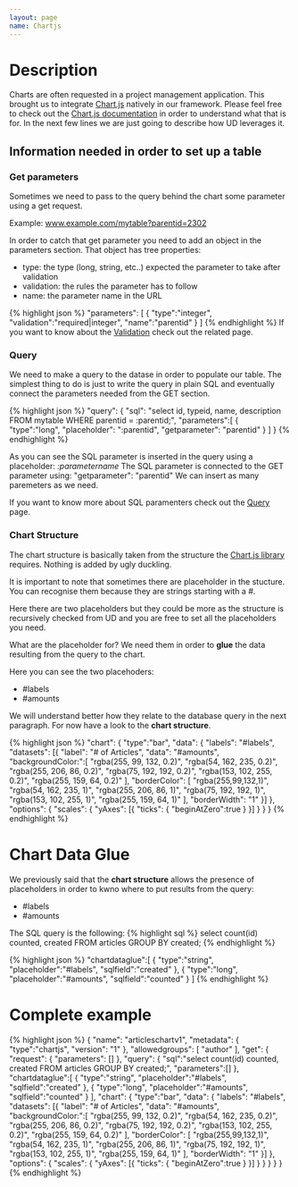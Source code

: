 ```yaml
---
layout: page
name: Chartjs
---
```


# Description

Charts are often requested in a project management application. This brought us to integrate <a href="https://www.chartjs.org/" alt="ChartJS library">Chart.js</a> natively in our framework.
Please feel free to check out the <a href="https://www.chartjs.org/" alt="ChartJS library">Chart.js documentation</a> in order to understand what that is for. In the next few lines we are just going to describe how UD leverages it.

## Information needed in order to set up a table

### Get parameters

Sometimes we need to pass to the query behind the chart some parameter using a get request. 

Example: www.example.com/mytable?parentid=2302

In order to catch that get parameter you need to add an object in the parameters section. That object has tree properties:

* type: the type (long, string, etc..) expected the parameter to take after validation
* validation: the rules the parameter has to follow
* name: the parameter name in the URL

{% highlight json %}
"parameters": [
  { "type":"integer", "validation":"required|integer", "name":"parentid" }
]
{% endhighlight %}
If you want to know about the <a href="{{site.baseurl}}/docs/validation">Validation</a> check out the related page.

### Query

We need to make a query to the datase in order to populate our table.
The simplest thing to do is just to write the query in plain SQL and eventually connect the parameters needed from the GET section.

{% highlight json %}
"query": {
  "sql": "select id, typeid, name, description FROM mytable WHERE parentid = :parentid;",
  "parameters":[
    { "type":"long", "placeholder": ":parentid", "getparameter": "parentid" }
  ]
}
{% endhighlight %}

As you can see the SQL parameter is inserted in the query using a placeholder: *:parametername*
The SQL parameter is connected to the GET parameter using: "getparameter": "parentid"
We can insert as many paremeters as we need.

If you want to know more about SQL paramenters check out the <a href="{{site.baseurl}}/docs/query">Query</a> page.

### Chart Structure

The chart structure is basically taken from the structure the <a href="https://www.chartjs.org/" alt="ChartJS library">Chart.js library</a> requires.
Nothing is added by ugly duckling.

It is important to note that sometimes there are placeholder in the stucture. You can recognise them because they are strings starting with a #.

Here there are two placeholders but they could be more as the structure is recursively checked from UD and you are free to set all the placeholders you need.

What are the placeholder for? We need them in order to **glue** the data resulting from the query to the chart.

Here you can see the two placehoders:

* #labels
* #amounts

We will understand better how they relate to the database query in the next paragraph. For now have a look to the **chart structure**.

{% highlight json %}
"chart": {
  "type":"bar",
  "data": {
    "labels": "#labels",
    "datasets": [{
      "label": "# of Articles",
      "data": "#amounts",
      "backgroundColor:":[
        "rgba(255, 99, 132, 0.2)",
        "rgba(54, 162, 235, 0.2)",
        "rgba(255, 206, 86, 0.2)",
        "rgba(75, 192, 192, 0.2)",
        "rgba(153, 102, 255, 0.2)",
        "rgba(255, 159, 64, 0.2)"
      ],
      "borderColor": [
        "rgba(255,99,132,1)",
        "rgba(54, 162, 235, 1)",
        "rgba(255, 206, 86, 1)",
        "rgba(75, 192, 192, 1)",
        "rgba(153, 102, 255, 1)",
        "rgba(255, 159, 64, 1)"
      ],
      "borderWidth": "1"
    }]
  },
  "options": {
    "scales": {
      "yAxes": [{
        "ticks": {
          "beginAtZero":true
        }
      }]
    }
  }
}
{% endhighlight %}

# Chart Data Glue

We previously said that the **chart structure** allows the presence of placeholders in order to kwno where to put results from the query:

* #labels
* #amounts

The SQL query is the following:
{% highlight sql %}
select count(id) counted, created FROM articles GROUP BY created;
{% endhighlight %}

{% highlight json %}
"chartdataglue":[
  { "type":"string", "placeholder":"#labels", "sqlfield":"created" },
  { "type":"long", "placeholder":"#amounts", "sqlfield":"counted" }
]
{% endhighlight %}

# Complete example

{% highlight json %}
{
  "name": "articleschartv1",
  "metadata": { "type":"chartjs", "version": "1" },
  "allowedgroups": [ "author" ],
  "get": {
    "request": {
      "parameters": []
    },
    "query": {
      "sql":"select count(id) counted, created FROM articles GROUP BY created;",
      "parameters":[]
    },
    "chartdataglue":[
      { "type":"string", "placeholder":"#labels", "sqlfield":"created" },
      { "type":"long", "placeholder":"#amounts", "sqlfield":"counted" }
    ],
    "chart": {
      "type":"bar",
      "data": {
        "labels": "#labels",
        "datasets": [{
          "label": "# of Articles",
          "data": "#amounts",
          "backgroundColor:":[
            "rgba(255, 99, 132, 0.2)",
            "rgba(54, 162, 235, 0.2)",
            "rgba(255, 206, 86, 0.2)",
            "rgba(75, 192, 192, 0.2)",
            "rgba(153, 102, 255, 0.2)",
            "rgba(255, 159, 64, 0.2)"
          ],
          "borderColor": [
            "rgba(255,99,132,1)",
            "rgba(54, 162, 235, 1)",
            "rgba(255, 206, 86, 1)",
            "rgba(75, 192, 192, 1)",
            "rgba(153, 102, 255, 1)",
            "rgba(255, 159, 64, 1)"
          ],
          "borderWidth": "1"
        }]
      },
      "options": {
        "scales": {
          "yAxes": [{
            "ticks": {
              "beginAtZero":true
            }
          }]
        }
      }
    }
  }
}
{% endhighlight %}
